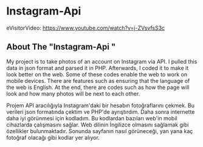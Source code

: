 

# Instagram-Api

eVisitorVideo:  https://www.youtube.com/watch?v=j-ZVsvfsS3c      

## About The "Instagram-Api "
My project is to take photos of an account on Instagram via API.
I pulled this data in json format and parsed it in PHP. Afterwards, I coded it to make it look better on the web. Some of these codes enable the web to work on mobile devices. There are features such as ensuring that the language of the web is English. At the end, there are codes such as how the page will look and how many photos will be next to each other.

Projem API aracılığıyla Instagram'daki bir hesabın fotoğraflarını çekmek.
Bu verileri json formatında çektim ve PHP'de ayrıştırdım. Daha sonra internette daha iyi görünmesi için kodladım. Bu kodlardan bazıları web'in mobil cihazlarda çalışmasını sağlar. Web dilinin İngilizce olmasını sağlamak gibi özellikler bulunmaktadır. Sonunda sayfanın nasıl görüneceği, yan yana kaç fotoğraf olacağı gibi kodlar yer alıyor.

